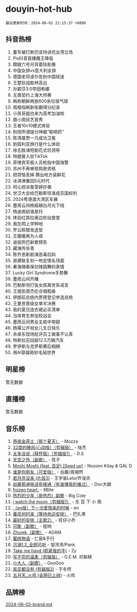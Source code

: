 # douyin-hot-hub

`最后更新时间：2024-06-02 21:15:37 +0800`

## 抖音热榜

1. 董军被打断仍坚持讲完台湾立场
1. Pis抖音首播魔王降临
1. 嫦娥六号月背着陆影像
1. 中国女排vs意大利女排
1. 德国老将波尔告别中国球迷
1. 王楚钦战胜林高远
1. 孙颖莎3:0早田希娜
1. 无畏契约上海大师赛
1. 韩称朝鲜再放600余垃圾气球
1. 周楷恒刷新街霸得分纪录
1. 小孩哥姐也来为高考加油啦
1. 聂小雨综艺首秀
1. 王者10v10模式体验
1. 别信所谓提分神器“聪明药”
1. 陈清晨贾一凡成功卫冕
1. 到叙利亚旅行是什么体验
1. 徐志胜演短剧花式坑领导
1. 特朗普入驻TikTok
1. 菲律宾军舰人员枪指中国海警
1. 苏州不再审核购房资格
1. 把烦恼丢掉 腾出地方装鲜花
1. 冰淇淋重回5元时代
1. 阿沁控诉詹雯婷抄袭
1. 世卫大会给巴勒斯坦准成员国权利
1. 2024粤港澳大湾区车展
1. 墨雨云间杨超越白月光下线
1. 杨迪痞幼谁是托
1. 体验红其拉甫边检站食堂
1. 我在网上学种地
1. 罗云熙银发造型
1. 王暖暖再为人母
1. 迪丽热巴新歌预告
1. 藏海传杀青
1. 陈乔恩新剧演恶毒后妈
1. 易建联复刻一吻定情名场面
1. 秦海璐看保剑锋跳舞的表情
1. Lucky Girl Syndrome手势舞
1. 墨雨云间开播
1. 巴勒斯坦打饭女孩离世系谣言
1. 王俊凯周杰伦合唱稻香
1. 伊朗前总统内贾德登记参选总统
1. 王曼昱晋级女单半决赛
1. 我的夏日连衣裙必买清单
1. 当体育生参加校运会
1. 墨雨云间男女主疯中带甜
1. 杨幂公开祝女儿生日快乐
1. 余承东现场批评员工做事不认真
1. 特斯拉召回超12.5万辆汽车
1. 罗伊斯与克罗斯赛后相拥
1. 用AI穿越奇妙毛毡世界

## 明星榜

暂无数据

## 直播榜

暂无数据

## 音乐榜

1. [雨夜金菲士（那个夏天）](https://sf5-hl-cdn-tos.douyinstatic.com/obj/tos-cn-ve-2774/osPmPLDWQBBE2Z6bftCgYwkFaF4pEYEneXaZQs) - Mozza
1. [32度的晚风(心动版）（剪辑版）](https://sf3-cdn-tos.douyinstatic.com/obj/tos-cn-ve-2774/owNyabsyWdzUulxhoJfK8IBXgp0UMQAHpvGh2B) - 陆杰
1. [太多没说（释怀版）（剪辑版1）](https://sf5-hl-cdn-tos.douyinstatic.com/obj/tos-cn-ve-2774/oEbKIiDC0BA8CJOQHYA6aeCVYeHgckHdntZSDj) - D.S
1. [天空之外（副歌）](https://sf5-hl-cdn-tos.douyinstatic.com/obj/tos-cn-ve-2774/oAYn0BTp8jS8iSyZSHMUWAikyvAWI1c7aiJTr) - 弦子
1. [Moshi Moshi (feat. 百足) [Sped up]](https://sf5-hl-cdn-tos.douyinstatic.com/obj/tos-cn-ve-2774/ocCPFQcXJLeroaIdQLIGAoeeYM3OAUYGDguHXz) - Nozomi Kitay & GAL D
1. [谁是你朋友（可爱版）](https://sf5-hl-cdn-tos.douyinstatic.com/obj/tos-cn-ve-2774/owKjggBwGZexYCjVAIeEFURf1LJTjMDaK6AzKN) - 白鹿/周翊然
1. [若月亮没来 (片段3)](https://sf3-cdn-tos.douyinstatic.com/obj/tos-cn-ve-2774/okfyEUsGW1B1ovJi5JiN9IjvAT2lMwA054GoEB) - 王宇宙Leto/乔浚丞
1. [如果那通电话有接通（有谁懂我的难过）](https://sf5-hl-cdn-tos.douyinstatic.com/obj/tos-cn-ve-2774/ocJeJKhUhAJG8EYZiEFfGFAPkD3beMQ5mwDv1e) - Dior大颖
1. [frozen heart.](https://sf3-cdn-tos.douyinstatic.com/obj/tos-cn-ve-2774/oIIWJfyjIACZA9zQMtnJ6hQQhFC4vhCupoRBsO) - 8Bite
1. [热烈的少年（是热烈）副歌](https://sf3-cdn-tos.douyinstatic.com/obj/tos-cn-ve-2774/owVNI0CLDAUMtSz6TEYvfFBFL4UDFFhLfgK8fa) - Big Cole
1. [i watch the moon（剪辑版1）](https://sf5-hl-cdn-tos.douyinstatic.com/obj/tos-cn-ve-2774/o0I9mSChzHZANMJIEBfkCQzzg6N5WAcVtqft9P) - 东 百 下 小 雨
1. [（en版）下一次爱情来的时候](https://sf3-cdn-tos.douyinstatic.com/obj/tos-cn-ve-2774/owZIscFWHUMFAbrAisiax4ioKVNAKH9jYvbBk) - en
1. [春风何时来（等待命运安排）](https://sf5-hl-cdn-tos.douyinstatic.com/obj/tos-cn-ve-2774/oICBNbD3gelMfB4WgiD1KI2jQtXZE2FgHLwtsl) - 巴扎黑
1. [最好的安排（主歌2）](https://sf5-hl-cdn-tos.douyinstatic.com/obj/tos-cn-ve-2774/oMMZX1DuHpMwgoDztBmZswgQnbCeeANZxBHkFY) - 旺仔小乔
1. [可能（副歌）](https://sf5-hl-cdn-tos.douyinstatic.com/obj/tos-cn-ve-2774/cde1731888894259b333569393c2fb51) - 程响
1. [Zhurek（副歌）](https://sf5-hl-cdn-tos.douyinstatic.com/obj/tos-cn-ve-2774/ooQm8FBZQDlf0btEYgVpCcSCQfrdJGBEKZYBGS) - ADAM
1. [蜜桃物语](https://sf3-cdn-tos.douyinstatic.com/obj/tos-cn-ve-2774/oIhOSCZtIACtYU4XQkngiW9kCBfVD1Fz9IYeqL) - 仁辰&于行
1. [沉溺1.2_全网可听](https://sf3-cdn-tos.douyinstatic.com/obj/tos-cn-ve-2774/ok2QoiBqsWAX9McZmWiI9gAB0EzwD4Xj6yfmtH) - 邹沛沛/Pank
1. [Take me hand (抓紧我的手)](https://sf5-hl-cdn-tos.douyinstatic.com/obj/tos-cn-ve-2774/os8GB2fDQQmJZTmtomg0gHX5fBACiEgcFgEKYg) - Zy
1. [写不完的温柔（剪辑版）](https://sf5-hl-cdn-tos.douyinstatic.com/obj/tos-cn-ve-2774/oYBzzZQJ233GfwkemJJffAIWgeIYrjZfWhHTcG) - G.E.M. 邓紫棋
1. [小大人（副歌）](https://sf5-hl-cdn-tos.douyinstatic.com/obj/tos-cn-ve-2774/oIhaDwehWhLFsVIG7QIICLLazDNGJAGg5geeb4) - GooGoo
1. [其实都没有 (剪辑版2)](https://sf3-cdn-tos.douyinstatic.com/obj/tos-cn-ve-2774/oEBNQenHZtBhxYjGgUDQk0BCHTigQafgFlbQ7k) - 于冬然
1. [五月天_火鸡 (全网已上线)](https://sf5-hl-cdn-tos.douyinstatic.com/obj/tos-cn-ve-2774/oEtOMSQZstjlJ4nfBEgeqN29IbWjkmDBrFtF2C) - 火鸡

## 品牌榜

[2024-06-02-brand.md](2024-06-02-brand.md)
